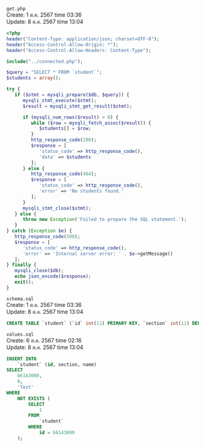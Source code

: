 `get.php`<br>
Create: 1 ต.ค. 2567 time 03:36<br>
Update: 8 ต.ค. 2567 time 13:04<br>
```php
<?php
header("Content-Type: application/json; charset=UTF-8");
header("Access-Control-Allow-Origin: *");
header("Access-Control-Allow-Headers: Content-Type");

include("../connected.php");

$query = "SELECT * FROM `student`";
$students = array();

try {
   if ($stmt = mysqli_prepare($db, $query)) {
      mysqli_stmt_execute($stmt);
      $result = mysqli_stmt_get_result($stmt);

      if (mysqli_num_rows($result) > 0) {
         while ($row = mysqli_fetch_assoc($result)) {
            $students[] = $row;
         }
         http_response_code(200);
         $response = [
            'status_code' => http_response_code(),
            'data' => $students
         ];
      } else {
         http_response_code(404);
         $response = [
            'status_code' => http_response_code(),
            'error' => 'No students found.'
         ];
      }
      mysqli_stmt_close($stmt);
   } else {
      throw new Exception('Failed to prepare the SQL statement.');
   }
} catch (Exception $e) {
   http_response_code(500);
   $response = [
      'status_code' => http_response_code(),
      'error' => 'Internal server error: ' . $e->getMessage()
   ];
} finally {
   mysqli_close($db);
   echo json_encode($response);
   exit();
}

```
`schema.sql`<br>
Create: 1 ต.ค. 2567 time 03:36<br>
Update: 8 ต.ค. 2567 time 13:04<br>
```sql
CREATE TABLE `student` (`id` int(11) PRIMARY KEY, `section` int(11) DEFAULT NULL, `name` varchar(255) DEFAULT NULL, `status` varchar(50) DEFAULT NULL)

```
`values.sql`<br>
Create: 6 ต.ค. 2567 time 02:16<br>
Update: 8 ต.ค. 2567 time 13:04<br>
```sql
INSERT INTO
	`student` (id, section, name)
SELECT
	66143000,
	0,
	'Test'
WHERE
	NOT EXISTS (
		SELECT
			1
		FROM
			`student`
		WHERE
			id = 66143000
	);

```
